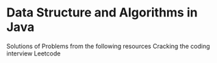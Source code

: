 # Data Structure and Algorithms in Java
Solutions of Problems from the following resources
Cracking the coding interview
Leetcode
